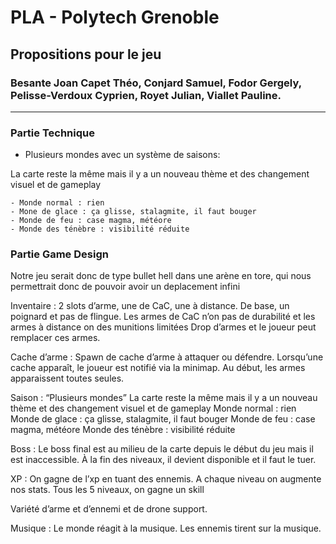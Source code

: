 # PLA - Polytech Grenoble 

## Propositions pour le jeu 

### Besante Joan Capet Théo, Conjard Samuel, Fodor Gergely, Pelisse-Verdoux Cyprien, Royet Julian, Viallet Pauline.

------------------------------------------------------

### Partie Technique

- Plusieurs mondes avec un système de saisons:

La carte reste la même mais il y a un nouveau thème et des changement visuel et de gameplay

    - Monde normal : rien
    - Mone de glace : ça glisse, stalagmite, il faut bouger
    - Monde de feu : case magma, météore 
    - Monde des ténèbre : visibilité réduite


### Partie Game Design

Notre jeu serait donc de type bullet hell dans une arène en tore, qui nous permettrait donc de pouvoir avoir un deplacement infini 

Inventaire :
2 slots d’arme, une de CaC, une à distance.
De base, un poignard et pas de flingue.
Les armes de CaC n’on pas de durabilité et les armes à distance on des munitions limitées
Drop d’armes et le joueur peut remplacer ces armes.

Cache d’arme :
Spawn de cache d’arme à attaquer ou défendre.
Lorsqu’une cache apparaît, le joueur est notifié via la minimap.
Au début, les armes apparaissent toutes seules.

Saison : 
“Plusieurs mondes”
La carte reste la même mais il y a un nouveau thème et des changement visuel et de gameplay
Monde normal : rien
Monde de glace : ça glisse, stalagmite, il faut bouger
Monde de feu : case magma, météore 
Monde des ténèbre : visibilité réduite

Boss :
Le boss final est au milieu de la carte depuis le début du jeu mais il est inaccessible. À la fin des niveaux, il devient disponible et il faut le tuer.

XP :
On gagne de l’xp en tuant des ennemis.
A chaque niveau on augmente nos stats. Tous les 5 niveaux, on gagne un skill

Variété d’arme et d’ennemi et de drone support.

Musique :
Le monde réagit à la musique.
Les ennemis tirent sur la musique.
